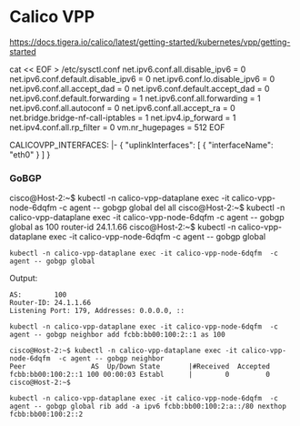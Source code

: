 
# Calico VPP
https://docs.tigera.io/calico/latest/getting-started/kubernetes/vpp/getting-started

cat << EOF > /etc/sysctl.conf
net.ipv6.conf.all.disable_ipv6 = 0
net.ipv6.conf.default.disable_ipv6 = 0
net.ipv6.conf.lo.disable_ipv6 = 0
net.ipv6.conf.all.accept_dad = 0
net.ipv6.conf.default.accept_dad = 0
net.ipv6.conf.default.forwarding = 1
net.ipv6.conf.all.forwarding = 1
net.ipv6.conf.all.autoconf = 0
net.ipv6.conf.all.accept_ra = 0
net.bridge.bridge-nf-call-iptables = 1
net.ipv4.ip_forward = 1
net.ipv4.conf.all.rp_filter = 0
vm.nr_hugepages = 512
EOF

CALICOVPP_INTERFACES: |-
  {
      "uplinkInterfaces": [ { "interfaceName": "eth0" } ]
  }

### GoBGP

cisco@Host-2:~$ kubectl -n calico-vpp-dataplane exec -it calico-vpp-node-6dqfm  -c agent -- gobgp global del all
cisco@Host-2:~$ kubectl -n calico-vpp-dataplane exec -it calico-vpp-node-6dqfm  -c agent -- gobgp global as 100 router-id 24.1.1.66
cisco@Host-2:~$ kubectl -n calico-vpp-dataplane exec -it calico-vpp-node-6dqfm  -c agent -- gobgp global

```
kubectl -n calico-vpp-dataplane exec -it calico-vpp-node-6dqfm  -c agent -- gobgp global
```
Output:
```
AS:        100
Router-ID: 24.1.1.66
Listening Port: 179, Addresses: 0.0.0.0, ::
```

```
kubectl -n calico-vpp-dataplane exec -it calico-vpp-node-6dqfm  -c agent -- gobgp neighbor add fcbb:bb00:100:2::1 as 100
```
```
cisco@Host-2:~$ kubectl -n calico-vpp-dataplane exec -it calico-vpp-node-6dqfm  -c agent -- gobgp neighbor
Peer                AS  Up/Down State       |#Received  Accepted
fcbb:bb00:100:2::1 100 00:00:03 Establ      |        0         0
cisco@Host-2:~$ 

```

```
kubectl -n calico-vpp-dataplane exec -it calico-vpp-node-6dqfm  -c agent -- gobgp global rib add -a ipv6 fcbb:bb00:100:2:a::/80 nexthop fcbb:bb00:100:2::2
```
